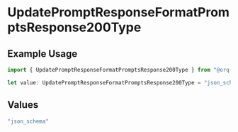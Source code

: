 # UpdatePromptResponseFormatPromptsResponse200Type

## Example Usage

```typescript
import { UpdatePromptResponseFormatPromptsResponse200Type } from "@orq-ai/node/models/operations";

let value: UpdatePromptResponseFormatPromptsResponse200Type = "json_schema";
```

## Values

```typescript
"json_schema"
```